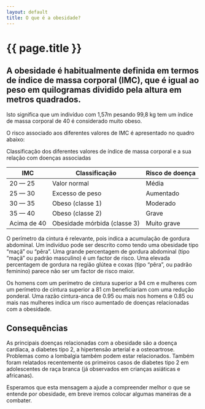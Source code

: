 ```yaml
---
layout: default
title: O que é a obesidade?
---
```


# {{ page.title }}

## A obesidade é habitualmente definida em termos de índice de massa corporal (IMC), que é igual ao peso em quilogramas dividido pela altura em metros quadrados.

Isto significa que um indivíduo com 1,57m pesando 99,8 kg tem um índice de massa corporal de 40 é considerado muito obeso.

O risco associado aos diferentes valores de IMC é apresentado no quadro abaixo:

Classificação dos diferentes valores de índice de massa corporal e a sua relação com doenças associadas

IMC                      | Classificação                | Risco de doença
-------------------------|------------------------------|-----------------
20 — 25                  | Valor normal                 | Média
25 — 30                  | Excesso de peso              | Aumentado
30 — 35                  | Obeso (classe 1)             | Moderado
35 — 40                  | Obeso (classe 2)             | Grave
Acima de 40              | Obesidade mórbida (classe 3) | Muito grave

O perímetro da cintura é relevante, pois indica a acumulação de gordura abdominal. Um indivíduo pode ser descrito como tendo uma obesidade tipo “maçã” ou “pêra”. Uma grande percentagem de gordura abdominal (tipo “maçã” ou padrão masculino) é um factor de risco. Uma elevada percentagem de gordura na região glútea e coxas (tipo “pêra”, ou padrão feminino) parece não ser um factor de risco maior.

Os homens com um perímetro de cintura superior a 94 cm e mulheres com um perímetro de cintura superior a 81 cm beneficiariam com uma redução ponderal. Uma razão cintura-anca de 0.95 ou mais nos homens e 0.85 ou mais nas mulheres indica um risco aumentado de doenças relacionadas com a obesidade.

## Consequências

As principais doenças relacionadas com a obesidade são a doença cardíaca, a diabetes tipo 2, a hipertensão arterial e a osteoartrose. Problemas como a lombalgia também podem estar relacionados. Também foram relatados recentemente os primeiros casos de diabetes tipo 2 em adolescentes de raça branca (já observados em crianças asiáticas e africanas).

Esperamos que esta mensagem a ajude a compreender melhor o que se entende por obesidade, em breve iremos colocar algumas maneiras de a combater.